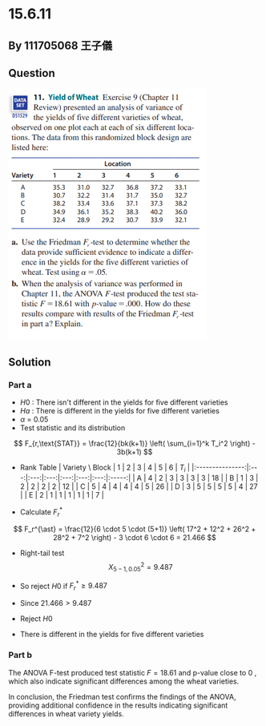 # 15.6.11

## By 111705068 王子儀

## Question
![images](https://github.com/HWTeng-Course/202402-Statistics/blob/main/Images/%E8%9E%A2%E5%B9%95%E6%93%B7%E5%8F%96%E7%95%AB%E9%9D%A2%202024-05-28%20184934.png)

## Solution

### Part a
- $H0$ : There isn't different in the yields for five different varieties
- $Ha$ : There is different in the yields for five different varieties
- $\alpha$ = 0.05
- Test statistic and its distribution

$$
F_{r,\text{STAT}} = \frac{12}{bk(k+1)} \left( \sum_{i=1}^k T_i^2 \right) - 3b(k+1)
$$

- Rank Table
| Variety \ Block |  1  |  2  |  3  |  4  |  5  |  6  | $T_i$ |
|:---------------:|:---:|:---:|:---:|:---:|:---:|:---:|:-----:|
|        A        |  4  |  2  |  3  |  3  |  3  |  3  |  18   |
|        B        |  1  |  3  |  2  |  2  |  2  |  2  |  12   |
|        C        |  5  |  4  |  4  |  4  |  4  |  5  |  26   |
|        D        |  3  |  5  |  5  |  5  |  5  |  4  |  27   |
|        E        |  2  |  1  |  1  |  1  |  1  |  1  |   7   |


- Calculate $F_r^{\ast}$
  
$$
F_r^{\ast} = \frac{12}{6 \cdot 5 \cdot (5+1)} \left( 17^2 + 12^2 + 26^2 + 28^2 + 7^2 \right) - 3 \cdot 6 \cdot 6 = 21.466
$$

- Right-tail test
  $$X^2_{5-1,0.05} = 9.487$$

- So reject $H0$ if $F_r^{\ast} \geq 9.487$
- Since $21.466 > 9.487$
- Reject $H0$
- There is different in the yields for five different varieties

### Part b
The ANOVA F-test produced test statistic $F = 18.61$ and p-value close to 0 , which also indicate significant differences among the wheat varieties.

In conclusion, the Friedman test confirms the findings of the ANOVA, providing additional confidence in the results indicating significant differences in wheat variety yields.
